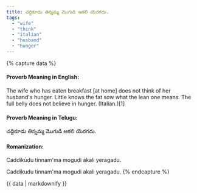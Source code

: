```yaml
---
title: చద్దికూడు తిన్నమ్మ మొగుడి ఆకలి యెరగదు.
tags:
  - "wife"
  - "think"
  - "italian"
  - "husband"
  - "hunger"
---
```


{% capture data %}
#### Proverb Meaning in English:
The wife who has eaten breakfast [at home] does not think of her husband's hunger.
Little knows the fat sow what the lean one means. 
The full belly does not believe in hunger. (Italian.)[1]

#### Proverb Meaning in Telugu:
చద్దికూడు తిన్నమ్మ మొగుడి ఆకలి యెరగదు.

#### Romanization:
Caddikūḍu tinnam'ma moguḍi ākali yeragadu.

Caddikudu tinnam'ma mogudi akali yeragadu.
{% endcapture %}

{{ data | markdownify }}

